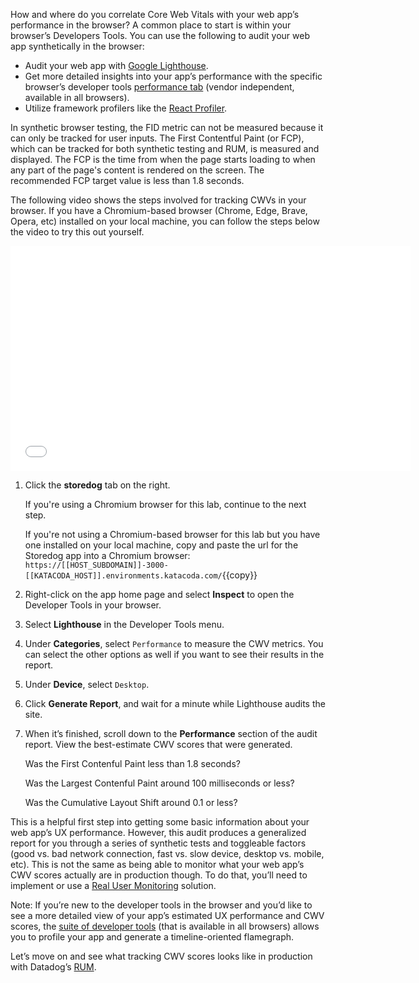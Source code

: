 How and where do you correlate Core Web Vitals with your web app’s performance in the browser? A common place to start is within your browser’s Developers Tools. You can use the following to audit your web app synthetically in the browser:
- Audit your web app with <a href="https://developers.google.com/web/tools/lighthouse" target="_blank">Google Lighthouse</a>.
- Get more detailed insights into your app’s performance with the specific browser’s developer tools <a href="https://developer.chrome.com/docs/devtools/evaluate-performance/" target="_blank">performance tab</a> (vendor independent, available in all browsers).
- Utilize framework profilers like the <a href="https://reactjs.org/blog/2018/09/10/introducing-the-react-profiler.html" target="_blank">React Profiler</a>.

In synthetic browser testing, the FID metric can not be measured because it can only be tracked for user inputs. The First Contentful Paint (or FCP), which can be tracked for both synthetic testing and RUM, is measured and displayed. The FCP is the time from when the page starts loading to when any part of the page's content is rendered on the screen. The recommended FCP target value is less than 1.8 seconds.

The following video shows the steps involved for tracking CWVs in your browser. If you have a Chromium-based browser (Chrome, Edge, Brave, Opera, etc) installed on your local machine, you can follow the steps below the video to try this out yourself. 

<iframe src="//fast.wistia.net/embed/iframe/26a1hi5fo9?videoFoam=true"
allowtransparency="true" frameborder="0" scrolling="no" class="wistia_embed"
name="wistia_embed" allowfullscreen mozallowfullscreen webkitallowfullscreen
oallowfullscreen msallowfullscreen width="640" height="360"></iframe>


1. Click the **storedog** tab on the right.

    If you're using a Chromium browser for this lab, continue to the next step.

    If you're not using a Chromium-based browser for this lab but you have one installed on your local machine, copy and paste the url for the Storedog app into a Chromium browser: `https://[[HOST_SUBDOMAIN]]-3000-[[KATACODA_HOST]].environments.katacoda.com/`{{copy}} 

2. Right-click on the app home page and select **Inspect** to open the Developer Tools in your browser.

3. Select **Lighthouse** in the Developer Tools menu.

4. Under **Categories**, select `Performance` to measure the CWV metrics. You can select the other options as well if you want to see their results in the report.
 
5. Under **Device**, select `Desktop`.

6. Click **Generate Report**, and wait for a minute while Lighthouse audits the site.

7. When it’s finished, scroll down to the **Performance** section of the audit report. View the best-estimate CWV scores that were generated.

    Was the First Contenful Paint less than 1.8 seconds?

    Was the Largest Contenful Paint around 100 milliseconds or less?

    Was the Cumulative Layout Shift around 0.1 or less?

This is a helpful first step into getting some basic information about your web app’s UX performance. However, this audit produces a generalized report for you through a series of synthetic tests and toggleable factors (good vs. bad network connection, fast vs. slow device, desktop vs. mobile, etc). This is not the same as being able to monitor what your web app’s CWV scores actually are in production though. To do that, you’ll need to implement or use a <a href="https://developer.mozilla.org/en-US/docs/Web/Performance/Rum-vs-Synthetic" target="_blank">Real User Monitoring</a> solution.

Note: If you’re new to the developer tools in the browser and you’d like to see a more detailed view of your app’s estimated UX performance and CWV scores, the <a href="https://developer.chrome.com/docs/devtools/evaluate-performance/" target="_blank">suite of developer tools</a> (that is available in all browsers) allows you to profile your app and generate a timeline-oriented flamegraph.

Let’s move on and see what tracking CWV scores looks like in production with Datadog’s <a href="https://www.datadoghq.com/product/real-user-monitoring/" target="_blank">RUM</a>.
